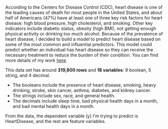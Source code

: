 According to the Centers for Disease Control (CDC), heart disease is one of the leading causes of death for most people in the United States, and about half of Americans (47%) have at least one of three key risk factors for heart disease: high blood pressure, high cholesterol, and smoking. Other key indicators include diabetic status, obesity (high BMI), not getting enough physical activity or drinking too much alcohol. Because of the prevalence of heart disease, I decided to build a model to predict heart disease based on some of the most common and influential predictors. This model could predict whether an individual has heart disease so they can receive the necessary treatment to reduce the burden of their condition. You can find more details of my work [here](https://github.com/minhtranmba/heart_disease_model_prediction/blob/main/Model_to_predict_heart_disease.ipynb).<br>

This data set has around <b>319,800 rows</b> and <b>18 variables</b>: 9 boolean, 5 string, and 4 decimal. 
<ul>
    <li>The booleans include the presence of heart disease, smoking, heavy drinking, stroke, skin cancer, asthma, diabetes, and kidney cancer.</li>
    <li>The strings include sex, race, and general health.</li>
    <li>The decimals include sleep time, bad physical health days in a month, and bad mental health days in a month.</li>
</ul>
From the data, the dependent variable (y) I'm trying to predict is HeartDisease, and the rest are feature variables. 
